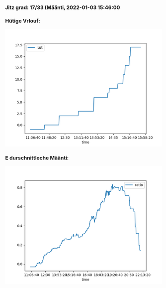 ### Jitz grad: 17/33 (Määnti, 2022-01-03 15:46:00

### Hütige Vrlouf:
![Graph](Today.png)

### E durschnittleche Määnti:
![Graph](Määnti.png)